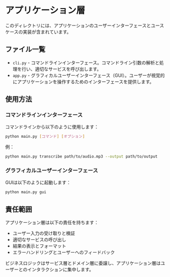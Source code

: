 # アプリケーション層

このディレクトリには、アプリケーションのユーザーインターフェースとユースケースの実装が含まれています。

## ファイル一覧

- `cli.py` - コマンドラインインターフェース。コマンドライン引数の解析と処理を行い、適切なサービスを呼び出します。
- `app.py` - グラフィカルユーザーインターフェース（GUI）。ユーザーが視覚的にアプリケーションを操作するためのインターフェースを提供します。

## 使用方法

### コマンドラインインターフェース

コマンドラインから以下のように使用します：

```bash
python main.py [コマンド] [オプション]
```

例：
```bash
python main.py transcribe path/to/audio.mp3 --output path/to/output
```

### グラフィカルユーザーインターフェース

GUIは以下のように起動します：

```bash
python main.py gui
```

## 責任範囲

アプリケーション層は以下の責任を持ちます：

- ユーザー入力の受け取りと検証
- 適切なサービスの呼び出し
- 結果の表示とフォーマット
- エラーハンドリングとユーザーへのフィードバック

ビジネスロジックはサービス層とドメイン層に委譲し、アプリケーション層はユーザーとのインタラクションに集中します。
